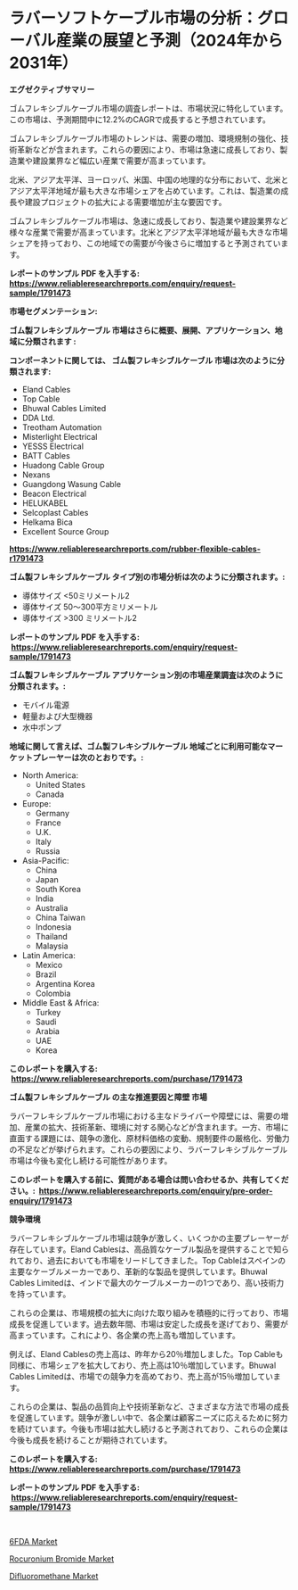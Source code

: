 <p><h1>ラバーソフトケーブル市場の分析：グローバル産業の展望と予測（2024年から2031年）</h1></p><p><strong>エグゼクティブサマリー</strong></p>
<p><p>ゴムフレキシブルケーブル市場の調査レポートは、市場状況に特化しています。この市場は、予測期間中に12.2%のCAGRで成長すると予想されています。</p><p>ゴムフレキシブルケーブル市場のトレンドは、需要の増加、環境規制の強化、技術革新などが含まれます。これらの要因により、市場は急速に成長しており、製造業や建設業界など幅広い産業で需要が高まっています。</p><p>北米、アジア太平洋、ヨーロッパ、米国、中国の地理的な分布において、北米とアジア太平洋地域が最も大きな市場シェアを占めています。これは、製造業の成長や建設プロジェクトの拡大による需要増加が主な要因です。</p><p>ゴムフレキシブルケーブル市場は、急速に成長しており、製造業や建設業界など様々な産業で需要が高まっています。北米とアジア太平洋地域が最も大きな市場シェアを持っており、この地域での需要が今後さらに増加すると予測されています。</p></p>
<p><strong>レポートのサンプル PDF を入手する: <a href="https://www.reliableresearchreports.com/enquiry/request-sample/1791473">https://www.reliableresearchreports.com/enquiry/request-sample/1791473</a></strong></p>
<p><strong>市場セグメンテーション:</strong></p>
<p><strong> ゴム製フレキシブルケーブル 市場はさらに概要、展開、アプリケーション、地域に分類されます :</strong></p>
<p><strong>コンポーネントに関しては、 ゴム製フレキシブルケーブル 市場は次のように分類されます: &nbsp;</strong></p>
<p><ul><li>Eland Cables</li><li>Top Cable</li><li>Bhuwal Cables Limited</li><li>DDA Ltd.</li><li>Treotham Automation</li><li>Misterlight Electrical</li><li>YESSS Electrical</li><li>BATT Cables</li><li>Huadong Cable Group</li><li>Nexans</li><li>Guangdong Wasung Cable</li><li>Beacon Electrical</li><li>HELUKABEL</li><li>Selcoplast Cables</li><li>Helkama Bica</li><li>Excellent Source Group</li></ul></p>
<p><strong><a href="https://www.reliableresearchreports.com/rubber-flexible-cables-r1791473">https://www.reliableresearchreports.com/rubber-flexible-cables-r1791473</a></strong></p>
<p><strong> ゴム製フレキシブルケーブル タイプ別の市場分析は次のように分類されます。:</strong></p>
<p><ul><li>導体サイズ <50ミリメートル2</li><li>導体サイズ 50〜300平方ミリメートル</li><li>導体サイズ >300 ミリメートル2</li></ul></p>
<p><strong>レポートのサンプル PDF を入手する: &nbsp;<a href="https://www.reliableresearchreports.com/enquiry/request-sample/1791473">https://www.reliableresearchreports.com/enquiry/request-sample/1791473</a></strong></p>
<p><strong> ゴム製フレキシブルケーブル アプリケーション別の市場産業調査は次のように分類されます。:</strong></p>
<p><ul><li>モバイル電源</li><li>軽量および大型機器</li><li>水中ポンプ</li></ul></p>
<p><strong>地域に関して言えば、ゴム製フレキシブルケーブル 地域ごとに利用可能なマーケットプレーヤーは次のとおりです。:</strong></p>
<p><ul>
    <li>
        North America:
        <ul>
            <li>United States</li>
            <li>Canada</li>
        </ul>
    </li>
    <li>
        Europe:
        <ul>
            <li>Germany</li>
            <li>France</li>
            <li>U.K.</li>
            <li>Italy</li>
            <li>Russia</li>
        </ul>
    </li>
    <li>
        Asia-Pacific:
        <ul>
            <li>China</li>
            <li>Japan</li>
            <li>South Korea</li>
            <li>India</li>
            <li>Australia</li>
            <li>China Taiwan</li>
            <li>Indonesia</li>
            <li>Thailand</li>
            <li>Malaysia</li>
        </ul>
    </li>
    <li>
        Latin America:
        <ul>
            <li>Mexico</li>
            <li>Brazil</li>
            <li>Argentina Korea</li>
            <li>Colombia</li>
        </ul>
    </li>
    <li>
        Middle East & Africa:
        <ul>
            <li>Turkey</li>
            <li>Saudi</li>
            <li>Arabia</li>
            <li>UAE</li>
            <li>Korea</li>
        </ul>
    </li>
    </ul></p>
<p><strong>このレポートを購入する: &nbsp;<a href="https://www.reliableresearchreports.com/purchase/1791473">https://www.reliableresearchreports.com/purchase/1791473</a></strong></p>
<p><strong>ゴム製フレキシブルケーブル の主な推進要因と障壁 市場</strong></p>
<p><p>ラバーフレキシブルケーブル市場における主なドライバーや障壁には、需要の増加、産業の拡大、技術革新、環境に対する関心などが含まれます。一方、市場に直面する課題には、競争の激化、原材料価格の変動、規制要件の厳格化、労働力の不足などが挙げられます。これらの要因により、ラバーフレキシブルケーブル市場は今後も変化し続ける可能性があります。</p></p>
<p><strong>このレポートを購入する前に、質問がある場合は問い合わせるか、共有してください。:&nbsp; <a href="https://www.reliableresearchreports.com/enquiry/pre-order-enquiry/1791473">https://www.reliableresearchreports.com/enquiry/pre-order-enquiry/1791473</a></strong></p>
<p><strong>競争環境</strong></p>
<p><p>ラバーフレキシブルケーブル市場は競争が激しく、いくつかの主要プレーヤーが存在しています。Eland Cablesは、高品質なケーブル製品を提供することで知られており、過去においても市場をリードしてきました。Top Cableはスペインの主要なケーブルメーカーであり、革新的な製品を提供しています。Bhuwal Cables Limitedは、インドで最大のケーブルメーカーの1つであり、高い技術力を持っています。</p><p>これらの企業は、市場規模の拡大に向けた取り組みを積極的に行っており、市場成長を促進しています。過去数年間、市場は安定した成長を遂げており、需要が高まっています。これにより、各企業の売上高も増加しています。</p><p>例えば、Eland Cablesの売上高は、昨年から20％増加しました。Top Cableも同様に、市場シェアを拡大しており、売上高は10％増加しています。Bhuwal Cables Limitedは、市場での競争力を高めており、売上高が15％増加しています。</p><p>これらの企業は、製品の品質向上や技術革新など、さまざまな方法で市場の成長を促進しています。競争が激しい中で、各企業は顧客ニーズに応えるために努力を続けています。今後も市場は拡大し続けると予測されており、これらの企業は今後も成長を続けることが期待されています。</p></p>
<p><strong>このレポートを購入する: &nbsp; <a href="https://www.reliableresearchreports.com/purchase/1791473">https://www.reliableresearchreports.com/purchase/1791473</a></strong></p>
<p><strong>レポートのサンプル PDF を入手する: &nbsp;<a href="https://www.reliableresearchreports.com/enquiry/request-sample/1791473">https://www.reliableresearchreports.com/enquiry/request-sample/1791473</a></strong><strong></strong></p>
<p>&nbsp;</p>
<p><p><a href="https://www.linkedin.com/pulse/6fda-market-offers-provide-insightful-data-time-period-from-2024-vfefe?trackingId=Gu21YVsouV49bcnd5QhM6w%3D%3D">6FDA Market</a></p><p><a href="https://www.linkedin.com/pulse/rocuronium-bromide-market-research-report-provides-thorough-tsa8e?trackingId=yvzr50AIOEOm4SDx0lFPKA%3D%3D">Rocuronium Bromide Market</a></p><p><a href="https://www.linkedin.com/pulse/difluoromethane-market-research-report-key-successful-business-5wy9e?trackingId=lGKxohpV%2F%2FAOmU5XH4pA%2Fw%3D%3D">Difluoromethane Market</a></p></p>